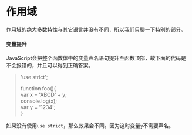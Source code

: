 # 作用域

作用域的绝大多数特性与其它语言并没有不同，所以我们只聊一下特别的部分。

#### 变量提升

JavaScript会把整个函数体中的变量声名语句提升至函数顶部，故下面的代码是不会报错的，并且可以得到正确答案。

> 'use strict';
>
> function foo\(\){  
>     var x = 'ABCD' + y;  
>     console.log\(x\);  
>     var y = '1234';  
> }

如果没有使用`use strict`，那么效果会不同。因为这时变量`y`不需要声名。


